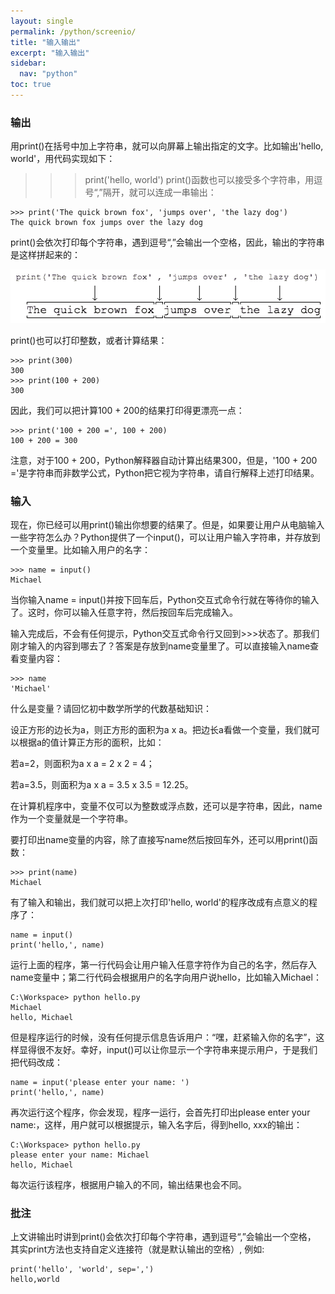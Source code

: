 ```yaml
---
layout: single
permalink: /python/screenio/
title: "输入输出"
excerpt: "输入输出"
sidebar:
  nav: "python"
toc: true
---
```


### 输出
用print()在括号中加上字符串，就可以向屏幕上输出指定的文字。比如输出'hello, world'，用代码实现如下：

   >>> print('hello, world')
print()函数也可以接受多个字符串，用逗号“,”隔开，就可以连成一串输出：
```
>>> print('The quick brown fox', 'jumps over', 'the lazy dog')
The quick brown fox jumps over the lazy dog
```
print()会依次打印每个字符串，遇到逗号“,”会输出一个空格，因此，输出的字符串是这样拼起来的：

![](/assets/images/python/7)

print()也可以打印整数，或者计算结果：
```
>>> print(300)
300
>>> print(100 + 200)
300
```
因此，我们可以把计算100 + 200的结果打印得更漂亮一点：
```
>>> print('100 + 200 =', 100 + 200)
100 + 200 = 300
```
注意，对于100 + 200，Python解释器自动计算出结果300，但是，'100 + 200 ='是字符串而非数学公式，Python把它视为字符串，请自行解释上述打印结果。

### 输入
现在，你已经可以用print()输出你想要的结果了。但是，如果要让用户从电脑输入一些字符怎么办？Python提供了一个input()，可以让用户输入字符串，并存放到一个变量里。比如输入用户的名字：
```
>>> name = input()
Michael
```
当你输入name = input()并按下回车后，Python交互式命令行就在等待你的输入了。这时，你可以输入任意字符，然后按回车后完成输入。

输入完成后，不会有任何提示，Python交互式命令行又回到>>>状态了。那我们刚才输入的内容到哪去了？答案是存放到name变量里了。可以直接输入name查看变量内容：
```
>>> name
'Michael'
```
什么是变量？请回忆初中数学所学的代数基础知识：

设正方形的边长为a，则正方形的面积为a x a。把边长a看做一个变量，我们就可以根据a的值计算正方形的面积，比如：

若a=2，则面积为a x a = 2 x 2 = 4；

若a=3.5，则面积为a x a = 3.5 x 3.5 = 12.25。

在计算机程序中，变量不仅可以为整数或浮点数，还可以是字符串，因此，name作为一个变量就是一个字符串。

要打印出name变量的内容，除了直接写name然后按回车外，还可以用print()函数：
```
>>> print(name)
Michael
```
有了输入和输出，我们就可以把上次打印'hello, world'的程序改成有点意义的程序了：
```
name = input()
print('hello,', name)
```
运行上面的程序，第一行代码会让用户输入任意字符作为自己的名字，然后存入name变量中；第二行代码会根据用户的名字向用户说hello，比如输入Michael：
```
C:\Workspace> python hello.py
Michael
hello, Michael
```
但是程序运行的时候，没有任何提示信息告诉用户：“嘿，赶紧输入你的名字”，这样显得很不友好。幸好，input()可以让你显示一个字符串来提示用户，于是我们把代码改成：
```
name = input('please enter your name: ')
print('hello,', name)
```
再次运行这个程序，你会发现，程序一运行，会首先打印出please enter your name:，这样，用户就可以根据提示，输入名字后，得到hello, xxx的输出：
```
C:\Workspace> python hello.py
please enter your name: Michael
hello, Michael
```
每次运行该程序，根据用户输入的不同，输出结果也会不同。


### 批注
上文讲输出时讲到print()会依次打印每个字符串，遇到逗号“,”会输出一个空格， 其实print方法也支持自定义连接符（就是默认输出的空格）, 例如:  

    print('hello', 'world', sep=',')  
    hello,world
